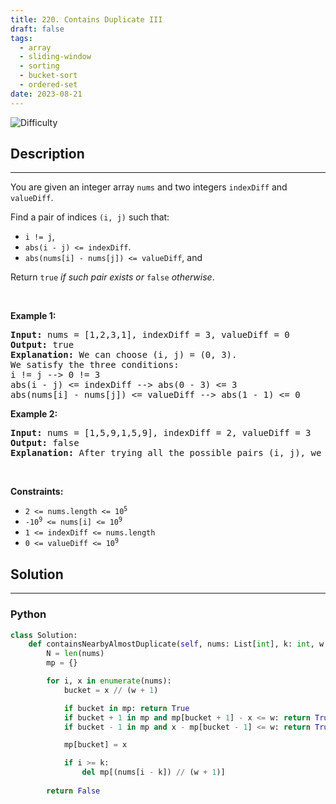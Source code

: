 ```yaml
---
title: 220. Contains Duplicate III
draft: false
tags: 
  - array
  - sliding-window
  - sorting
  - bucket-sort
  - ordered-set
date: 2023-08-21
---
```


![Difficulty](https://img.shields.io/badge/Difficulty-Hard-blue.svg)

## Description

---
<p>You are given an integer array <code>nums</code> and two integers <code>indexDiff</code> and <code>valueDiff</code>.</p>

<p>Find a pair of indices <code>(i, j)</code> such that:</p>

<ul>
	<li><code>i != j</code>,</li>
	<li><code>abs(i - j) &lt;= indexDiff</code>.</li>
	<li><code>abs(nums[i] - nums[j]) &lt;= valueDiff</code>, and</li>
</ul>

<p>Return <code>true</code><em> if such pair exists or </em><code>false</code><em> otherwise</em>.</p>

<p>&nbsp;</p>
<p><strong class="example">Example 1:</strong></p>

<pre>
<strong>Input:</strong> nums = [1,2,3,1], indexDiff = 3, valueDiff = 0
<strong>Output:</strong> true
<strong>Explanation:</strong> We can choose (i, j) = (0, 3).
We satisfy the three conditions:
i != j --&gt; 0 != 3
abs(i - j) &lt;= indexDiff --&gt; abs(0 - 3) &lt;= 3
abs(nums[i] - nums[j]) &lt;= valueDiff --&gt; abs(1 - 1) &lt;= 0
</pre>

<p><strong class="example">Example 2:</strong></p>

<pre>
<strong>Input:</strong> nums = [1,5,9,1,5,9], indexDiff = 2, valueDiff = 3
<strong>Output:</strong> false
<strong>Explanation:</strong> After trying all the possible pairs (i, j), we cannot satisfy the three conditions, so we return false.
</pre>

<p>&nbsp;</p>
<p><strong>Constraints:</strong></p>

<ul>
	<li><code>2 &lt;= nums.length &lt;= 10<sup>5</sup></code></li>
	<li><code>-10<sup>9</sup> &lt;= nums[i] &lt;= 10<sup>9</sup></code></li>
	<li><code>1 &lt;= indexDiff &lt;= nums.length</code></li>
	<li><code>0 &lt;= valueDiff &lt;= 10<sup>9</sup></code></li>
</ul>


## Solution

---
### Python
``` py title='contains-duplicate-iii'
class Solution:
    def containsNearbyAlmostDuplicate(self, nums: List[int], k: int, w: int) -> bool:
        N = len(nums)
        mp = {}

        for i, x in enumerate(nums):
            bucket = x // (w + 1)

            if bucket in mp: return True
            if bucket + 1 in mp and mp[bucket + 1] - x <= w: return True
            if bucket - 1 in mp and x - mp[bucket - 1] <= w: return True

            mp[bucket] = x

            if i >= k:
                del mp[(nums[i - k]) // (w + 1)]
            
        return False

```

